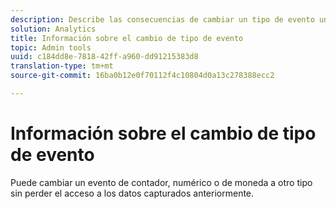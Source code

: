 ```yaml
---
description: Describe las consecuencias de cambiar un tipo de evento una vez que los datos se han recopilado.
solution: Analytics
title: Información sobre el cambio de tipo de evento
topic: Admin tools
uuid: c184dd8e-7818-42ff-a960-dd91215383d8
translation-type: tm+mt
source-git-commit: 16ba0b12e0f70112f4c10804d0a13c278388ecc2

---
```



# Información sobre el cambio de tipo de evento

Puede cambiar un evento de contador, numérico o de moneda a otro tipo sin perder el acceso a los datos capturados anteriormente.
